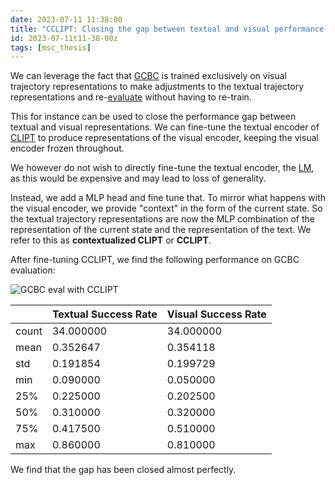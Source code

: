 ```yaml
---
date: 2023-07-11 11:38:00
title: "CCLIPT: Closing the gap between textual and visual performance of GCBC"
id: 2023-07-11t11-38-00z
tags: [msc_thesis]
---
```


We can leverage the fact that [GCBC](./2023-07-11t10-17-09z.md) is trained
exclusively on visual trajectory representations to make adjustments to the
textual trajectory representations and re-[evaluate](./2023-07-11t10-52-26z.md)
without having to re-train.

This for instance can be used to close the performance gap between textual and
visual representations. We can fine-tune the textual encoder of
[CLIPT](./2023-07-10t16-36-37z.md) to produce representations of the visual
encoder, keeping the visual encoder frozen throughout.

We however do not wish to directly fine-tune the textual encoder, the
[LM](./2021-12-20t11-06-56z.md), as this would be expensive and may lead to loss
of generality.

Instead, we add a MLP head and fine tune that. To mirror what happens with the
visual encoder, we provide "context" in the form of the current state. So the
textual trajectory representations are now the MLP combination of the
representation of the current state and the representation of the text. We refer
to this as **contextualized CLIPT** or **CCLIPT**.

After fine-tuning CCLIPT, we find the following performance on GCBC evaluation:

![GCBC eval with CCLIPT](cclipt_gcbc_eval.png)

|       | Textual Success Rate | Visual Success Rate |
| ----- | -------------------- | ------------------- |
| count | 34.000000            | 34.000000           |
| mean  | 0.352647             | 0.354118            |
| std   | 0.191854             | 0.199729            |
| min   | 0.090000             | 0.050000            |
| 25%   | 0.225000             | 0.202500            |
| 50%   | 0.310000             | 0.320000            |
| 75%   | 0.417500             | 0.510000            |
| max   | 0.860000             | 0.810000            |

We find that the gap has been closed almost perfectly.
